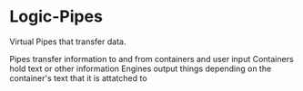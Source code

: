 # Logic-Pipes
Virtual Pipes that transfer data.

Pipes transfer information to and from containers and user input
Containers hold text or other information
Engines output things depending on the container's text that it is attatched to
